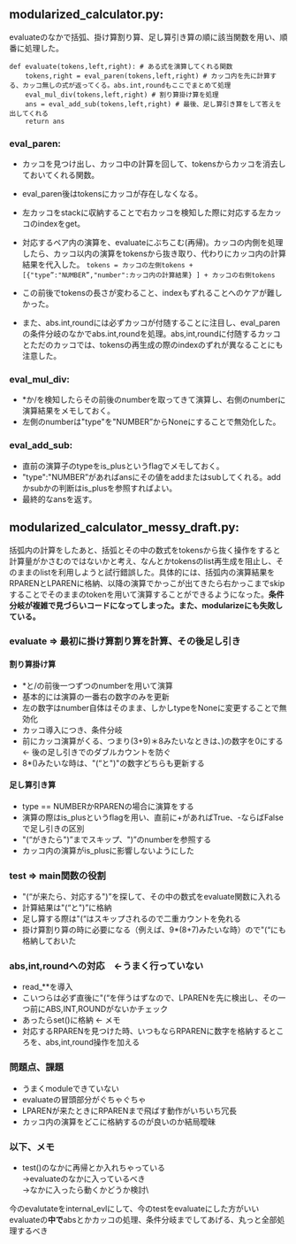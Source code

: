 ## modularized_calculator.py:

evaluateのなかで括弧、掛け算割り算、足し算引き算の順に該当関数を用い、順番に処理した。
```
def evaluate(tokens,left,right): # ある式を演算してくれる関数
    tokens,right = eval_paren(tokens,left,right) # カッコ内を先に計算する、カッコ無しの式が返ってくる。abs.int,roundもここでまとめて処理
    eval_mul_div(tokens,left,right) # 割り算掛け算を処理
    ans = eval_add_sub(tokens,left,right) # 最後、足し算引き算をして答えを出してくれる
    return ans
```

### eval_paren:
  - カッコを見つけ出し、カッコ中の計算を回して、tokensからカッコを消去しておいてくれる関数。
  - eval_paren後はtokensにカッコが存在しなくなる。
  - 左カッコをstackに収納することで右カッコを検知した際に対応する左カッコのindexをget。
  - 対応するペア内の演算を、evaluateにぶちこむ(再帰)。カッコの内側を処理したら、カッコ以内の演算をtokensから抜き取り、代わりにカッコ内の計算結果を代入した。
    ```tokens = カッコの左側tokens + [{"type”:"NUMBER”,"number":カッコ内の計算結果} ] + カッコの右側tokens```
  - この前後でtokensの長さが変わること、indexもずれることへのケアが難しかった。

  - また、abs.int,roundには必ずカッコが付随することに注目し、eval_parenの条件分岐のなかでabs.int,roundを処理。abs,int,roundに付随するカッコとただのカッコでは、tokensの再生成の際のindexのずれが異なることにも注意した。

### eval_mul_div:
  - *か/を検知したらその前後のnumberを取ってきて演算し、右側のnumberに演算結果をメモしておく。
  - 左側のnumberは"type"を"NUMBER”からNoneにすることで無効化した。

### eval_add_sub:
 - 直前の演算子のtypeをis_plusというflagでメモしておく。
 - "type":"NUMBER”があればansにその値をaddまたはsubしてくれる。addかsubかの判断はis_plusを参照すればよい。
 - 最終的なansを返す。



## modularized_calculator_messy_draft.py: 

括弧内の計算をしたあと、括弧とその中の数式をtokensから抜く操作をすると計算量がかさむのではないかと考え、なんとかtokensのlist再生成を阻止し、そのままのlistを利用しようと試行錯誤した。具体的には、括弧内の演算結果をRPARENとLPARENに格納、以降の演算でかっこが出てきたら右かっこまでskipすることでそのままのtokenを用いて演算することができるようになった。**条件分岐が複雑で見づらいコードになってしまった。また、modularizeにも失敗している。**

### evaluate => 最初に掛け算割り算を計算、その後足し引き
#### 割り算掛け算
  - *と/の前後一つずつのnumberを用いて演算
  - 基本的には演算の一番右の数字のみを更新
  - 左の数字はnumber自体はそのまま、しかしtypeをNoneに変更することで無効化
  - カッコ導入につき、条件分岐
  - 前にカッコ演算がくる、つまり(3+9)＊8みたいなときは、)の数字を0にする <- 後の足し引きでのダブルカウントを防ぐ
  - 8*()みたいな時は、"(“と")"の数字どちらも更新する

#### 足し算引き算
  - type == NUMBERかRPARENの場合に演算をする
  - 演算の際はis_plusというflagを用い、直前に+があればTrue、-ならばFalseで足し引きの区別
  - "(“がきたら")”までスキップ、")”のnumberを参照する
  - カッコ内の演算がis_plusに影響しないようにした

### test => main関数の役割
  - "(“が来たら、対応する")”を探して、その中の数式をevaluate関数に入れる
  - 計算結果は"(“と")”に格納
  - 足し算する際は"(“はスキップされるので二重カウントを免れる
  - 掛け算割り算の時に必要になる（例えば、9*(8+7)みたいな時）ので"(“にも格納しておいた

### abs,int,roundへの対応　<-うまく行っていない
  - read_**を導入
  - こいつらは必ず直後に"(“を伴うはずなので、LPARENを先に検出し、その一つ前にABS,INT,ROUNDがないかチェック
  - あったらset()に格納 <- メモ
  - 対応するRPARENを見つけた時、いつもならRPARENに数字を格納するところを、abs,int,round操作を加える

### 問題点、課題
  - うまくmoduleできていない
  - evaluateの冒頭部分がぐちゃぐちゃ
  - LPARENが来たときにRPARENまで飛ばす動作がいちいち冗長
  - カッコ内の演算をどこに格納するのが良いのか結局曖昧

### 以下、メモ
- test()のなかに再帰とか入れちゃっている\
  ->evaluateのなかに入っているべき\
  ->なかに入ったら動くかどうか検討\

今のevalutateをinternal_evlにして、今のtestをevaluateにした方がいい
evaluateの**中で**absとかカッコの処理、条件分岐までしてあげる、丸っと全部処理するべき

